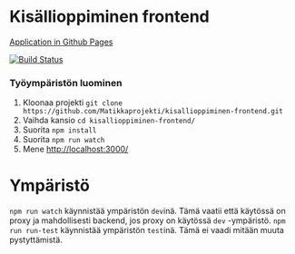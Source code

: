 # Kisällioppiminen frontend

[Application in Github Pages](https://matikkaprojekti.github.io/)

[![Build Status](https://travis-ci.com/Matikkaprojekti/kisallioppiminen-frontend.svg?branch=master)](https://travis-ci.com/Matikkaprojekti/kisallioppiminen-frontend)

### Työympäristön luominen

1. Kloonaa projekti `git clone https://github.com/Matikkaprojekti/kisallioppiminen-frontend.git`
3. Vaihda kansio `cd kisallioppiminen-frontend/`
4. Suorita `npm install`
5. Suorita `npm run watch`
6. Mene [http://localhost:3000/](http://localhost:3000/)

# Ympäristö

`npm run watch` käynnistää ympäristön `dev`inä. Tämä vaatii että käytössä on proxy ja mahdollisesti backend, jos proxy on käytössä `dev` -ympäristö.
`npm run run-test` käynnistää ympäristön `test`inä. Tämä ei vaadi mitään muuta pystyttämistä.

